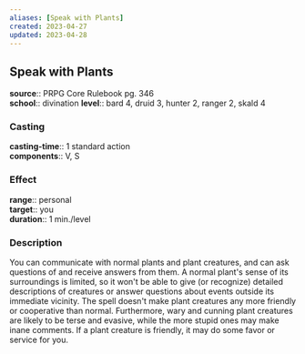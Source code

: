 ```yaml
---
aliases: [Speak with Plants]
created: 2023-04-27
updated: 2023-04-28
---
```


## Speak with Plants

**source**:: PRPG Core Rulebook pg. 346  
**school**:: divination
**level**:: bard 4, druid 3, hunter 2, ranger 2, skald 4

### Casting

**casting-time**:: 1 standard action  
**components**:: V, S

### Effect

**range**:: personal  
**target**:: you  
**duration**:: 1 min./level

### Description

You can communicate with normal plants and plant creatures, and can ask questions of and receive answers from them. A normal plant's sense of its surroundings is limited, so it won't be able to give (or recognize) detailed descriptions of creatures or answer questions about events outside its immediate vicinity. The spell doesn't make plant creatures any more friendly or cooperative than normal. Furthermore, wary and cunning plant creatures are likely to be terse and evasive, while the more stupid ones may make inane comments. If a plant creature is friendly, it may do some favor or service for you.
